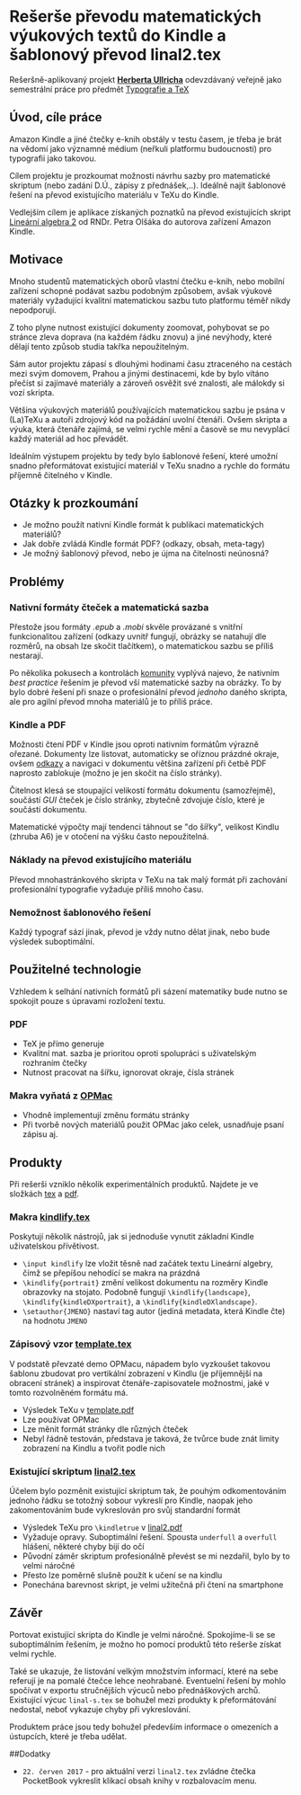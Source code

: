 # Rešerše převodu matematických výukových textů do Kindle a šablonový převod linal2.tex

Rešeršně-aplikovaný projekt [**Herberta Ullricha**](mailto:herbert.ullrich@yeti-studio.cz) odevzdávaný veřejně jako semestrální práce pro předmět [Typografie a TeX](http://petr.olsak.net/typotex.html)

## Úvod, cíle práce
Amazon Kindle a jiné čtečky e-knih obstály v testu časem, je třeba je brát na vědomí
jako významné médium (neřkuli platformu budoucnosti) pro typografii jako takovou.

Cílem projektu je prozkoumat možnosti návrhu sazby pro matematické skriptum (nebo zadání D.Ú., zápisy z přednášek,..).
Ideálně najít šablonové řešení na převod existujícího materiálu v TeXu do Kindle. 

Vedlejším cílem je aplikace získaných poznatků na převod existujících skript 
[Lineární algebra 2](http://petr.olsak.net/ftp/olsak/linal/linal2.pdf) od RNDr. Petra Olšáka do autorova zařízení Amazon Kindle.

## Motivace
Mnoho studentů matematických oborů vlastní čtečku e-knih, nebo mobilní zařízení schopné podávat sazbu podobným způsobem,
avšak výukové materiály vyžadující kvalitní matematickou sazbu tuto platformu téměř nikdy nepodporují.

Z toho plyne nutnost existující dokumenty zoomovat, pohybovat se po stránce zleva doprava (na každém řádku znovu) a jiné nevýhody, které dělají
tento způsob studia takřka nepoužitelným.

Sám autor projektu zápasí s dlouhými hodinami času ztraceného na cestách mezi svým domovem, Prahou a jinými destinacemi,
kde by bylo vítáno přečíst si zajímavé materiály a zároveň osvěžit své znalosti, ale málokdy si vozí skripta.

Většina výukových materiálů používajících matematickou sazbu je psána v (La)TeXu a autoři zdrojový kód na požádání uvolní čtenáři.
Ovšem skripta a výuka, která čtenáře zajímá, se velmi rychle mění a časově se mu nevyplácí každý materiál ad hoc převádět.

Ideálním výstupem projektu by tedy bylo šablonové řešení, které umožní snadno přeformátovat existující materiál v TeXu snadno a
 rychle do formátu příjemně čitelného v Kindle.
 
## Otázky k prozkoumání
- Je možno použít nativní Kindle formát k publikaci matematických materiálů?
- Jak dobře zvládá Kindle formát PDF? (odkazy, obsah, meta-tagy)
- Je možný šablonový převod, nebo je újma na čitelnosti neúnosná?

## Problémy
### Nativní formáty čteček a matematická sazba
Přestože jsou formáty *.epub* a *.mobi* skvěle provázané s vnitřní funkcionalitou zařízení (odkazy uvnitř fungují, obrázky se natahují dle rozměrů, na obsah lze skočit tlačítkem),
o matematickou sazbu se příliš nestarají.

Po několika pokusech a kontrolách [komunity](https://forums.createspace.com/en/community/message/164683) vyplývá najevo, že
nativním *best practice* řešením je převod vší matematické sazby na obrázky. To by bylo dobré řešení při snaze o profesionální převod
*jednoho* daného skripta, ale pro agilní převod mnoha materiálů je to příliš práce.

### Kindle a PDF
Možnosti čtení PDF v Kindle jsou oproti nativním formátům výrazně ořezané. Dokumenty lze listovat, automaticky se oříznou prázdné okraje,
ovšem [odkazy](https://www.mobileread.com/forums/showthread.php?t=122219) a navigaci v dokumentu většina zařízení při četbě PDF naprosto zablokuje (možno je jen skočit na číslo stránky). 

Čitelnost klesá se stoupající velikostí formátu dokumentu (samozřejmě), součástí *GUI* čteček je číslo stránky, zbytečně zdvojuje
číslo, které je součástí dokumentu.

Matematické výpočty mají tendenci táhnout se "do šířky", velikost Kindlu (zhruba A6) je v otočení na výšku často nepoužitelná.

### Náklady na převod existujícího materiálu
Převod mnohastránkového skripta v TeXu na tak malý formát při zachování profesionální typografie vyžaduje příliš mnoho času.

### Nemožnost šablonového řešení
Každý typograf sází jinak, převod je vždy nutno dělat jinak, nebo bude výsledek suboptimální.
## Použitelné technologie
Vzhledem k selhání nativních formátů při sázení matematiky bude nutno se spokojit pouze s úpravami rozložení textu.
### PDF
- TeX je přímo generuje
- Kvalitní mat. sazba je prioritou oproti spolupráci s uživatelským rozhraním čtečky
- Nutnost pracovat na šířku, ignorovat okraje, čísla stránek
### Makra vyňatá z [OPMac](http://petr.olsak.net/opmac.html)
- Vhodně implementují změnu formátu stránky
- Při tvorbě nových materiálů použit OPMac jako celek, usnadňuje psaní zápisu aj.

## Produkty
Při rešerši vzniklo několik experimentálních produktů. Najdete je ve složkách [tex](tex) a 
[pdf](pdf).
### Makra [kindlify.tex](tex/kindlify.tex)
Poskytují několik nástrojů, jak si jednoduše vynutit základní Kindle uživatelskou přívětivost.
- `\input kindlify` lze vložit těsně nad začátek textu Lineární algebry, čímž se přepíšou nehodící se makra na prázdná
- `\kindlify{portrait}` změní velikost dokumentu na rozměry Kindle obrazovky na stojato. Podobně fungují `\kindlify{landscape}`, `\kindlify{kindleDXportrait}`, a `\kindlify{kindleDXlandscape}`.
- `\setauthor{JMENO}` nastaví tag autor (jediná metadata, která Kindle čte) na hodnotu `JMENO`

### Zápisový vzor [template.tex](tex/template.tex)
V podstatě převzaté demo OPMacu, nápadem bylo vyzkoušet takovou šablonu zbudovat pro vertikální zobrazení v Kindlu 
(je příjemnější na obracení stránek) a inspirovat čtenáře-zapisovatele možnostmi, jaké v tomto rozvolněném formátu má.

- Výsledek TeXu v [template.pdf](pdf/template.pdf)
- Lze používat OPMac
- Lze měnit formát stránky dle různých čteček
- Nebyl řádně testován, představa je taková, že tvůrce bude znát limity zobrazení na Kindlu a tvořit podle nich

### Existující skriptum [linal2.tex](tex/linal2.tex)
Účelem bylo pozměnit existující skriptum tak, že pouhým odkomentováním jednoho řádku se totožný sobour vykreslí pro Kindle, 
naopak jeho zakomentováním bude vykreslován pro svůj standardní formát
- Výsledek TeXu pro `\kindletrue` v [linal2.pdf](pdf/linal2.pdf)
- Vyžaduje opravy. Suboptimální řešení. Spousta `underfull` a `overfull` hlášení, některé chyby bijí do očí
- Původní záměr skriptum profesionálně převést se mi nezdařil, bylo by to velmi náročné
- Přesto lze poměrně slušně použít k učení se na kindlu 
- Ponechána barevnost skript, je velmi užitečná při čtení na smartphone

## Závěr
Portovat existující skripta do Kindle je velmi náročné. Spokojíme-li se se suboptimálním řešením, je možno ho pomocí produktů této rešerše získat velmi rychle.

Také se ukazuje, že listování velkým množstvím informací, které na sebe referují
je na pomalé čtečce lehce neohrabané. Eventuelní řešení by mohlo spočívat v exportu stručnějších výcuců nebo přednáškových archů.
Existující výcuc `linal-s.tex` se bohužel mezi produkty k přeformátování nedostal, neboť vykazuje chyby při vykreslování.

Produktem práce jsou tedy bohužel především informace o omezeních a ústupcích, které je třeba udělat.

##Dodatky
- `22. červen 2017` - pro aktuální verzi `linal2.tex` zvládne čtečka PocketBook vykreslit klikací obsah knihy v rozbalovacím menu.